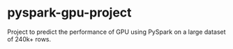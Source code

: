 # pyspark-gpu-project

Project to predict the performance of GPU using PySpark on a large dataset of 240k+ rows.
